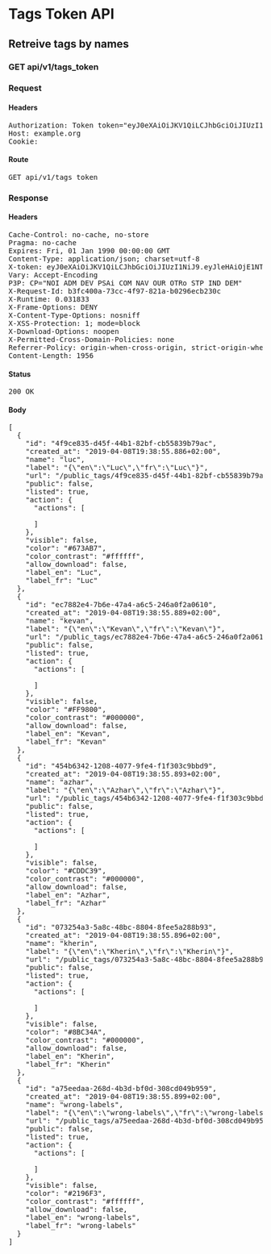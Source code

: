 # Tags Token API

## Retreive tags by names

### GET api/v1/tags_token
### Request

#### Headers

<pre>Authorization: Token token=&quot;eyJ0eXAiOiJKV1QiLCJhbGciOiJIUzI1NiJ9.eyJleHAiOjE1NTQ3NTk1MzUsImlhdCI6MTU1NDc0NTEzNSwidXNlcl9pZCI6IjNiMDA1ZmM0LWIxZGYtNDI1YS05NmU3LTc5ZjZiZTI1YWUzYSIsImFiaWxpdGllcyI6eyJ0ZXN0LWx1YzIiOnt9LCJ0ZXN0LWx1YyI6eyJUYWdzIjp7Imx1YyI6eyJlbiI6Ikx1YyIsImZyIjoiTHVjIn19fSwiMDAzMjQwMDAwMDRpaldTIjp7IlRhZ3MiOnsia2V2YW4iOnsiZW4iOiJLZXZhbiIsImZyIjoiS2V2YW4ifSwiYXpoYXIiOnsiZW4iOiJBemhhciIsImZyIjoiQXpoYXIifSwia2hlcmluIjp7ImVuIjoiS2hlcmluIiwiZnIiOiJLaGVyaW4ifSwid3JvbmctbGFiZWxzIjpudWxsfX19fQ.OaG5-l6jXxJ-qJmeGb-mahIg7aNgUJcIH6QNGD-66ZU&quot;
Host: example.org
Cookie: </pre>

#### Route

<pre>GET api/v1/tags_token</pre>

### Response

#### Headers

<pre>Cache-Control: no-cache, no-store
Pragma: no-cache
Expires: Fri, 01 Jan 1990 00:00:00 GMT
Content-Type: application/json; charset=utf-8
X-token: eyJ0eXAiOiJKV1QiLCJhbGciOiJIUzI1NiJ9.eyJleHAiOjE1NTQ3NTk1MzUsImlhdCI6MTU1NDc0NTEzNSwidXNlcl9pZCI6IjNiMDA1ZmM0LWIxZGYtNDI1YS05NmU3LTc5ZjZiZTI1YWUzYSIsImFiaWxpdGllcyI6eyJ0ZXN0LWx1YzIiOnt9LCJ0ZXN0LWx1YyI6eyJUYWdzIjp7Imx1YyI6eyJlbiI6Ikx1YyIsImZyIjoiTHVjIn19fSwiMDAzMjQwMDAwMDRpaldTIjp7IlRhZ3MiOnsia2V2YW4iOnsiZW4iOiJLZXZhbiIsImZyIjoiS2V2YW4ifSwiYXpoYXIiOnsiZW4iOiJBemhhciIsImZyIjoiQXpoYXIifSwia2hlcmluIjp7ImVuIjoiS2hlcmluIiwiZnIiOiJLaGVyaW4ifSwid3JvbmctbGFiZWxzIjpudWxsfX19fQ.OaG5-l6jXxJ-qJmeGb-mahIg7aNgUJcIH6QNGD-66ZU
Vary: Accept-Encoding
P3P: CP=&quot;NOI ADM DEV PSAi COM NAV OUR OTRo STP IND DEM&quot;
X-Request-Id: b3fc400a-73cc-4f97-821a-b0296ecb230c
X-Runtime: 0.031833
X-Frame-Options: DENY
X-Content-Type-Options: nosniff
X-XSS-Protection: 1; mode=block
X-Download-Options: noopen
X-Permitted-Cross-Domain-Policies: none
Referrer-Policy: origin-when-cross-origin, strict-origin-when-cross-origin
Content-Length: 1956</pre>

#### Status

<pre>200 OK</pre>

#### Body

<pre>[
  {
    "id": "4f9ce835-d45f-44b1-82bf-cb55839b79ac",
    "created_at": "2019-04-08T19:38:55.886+02:00",
    "name": "luc",
    "label": "{\"en\":\"Luc\",\"fr\":\"Luc\"}",
    "url": "/public_tags/4f9ce835-d45f-44b1-82bf-cb55839b79ac",
    "public": false,
    "listed": true,
    "action": {
      "actions": [

      ]
    },
    "visible": false,
    "color": "#673AB7",
    "color_contrast": "#ffffff",
    "allow_download": false,
    "label_en": "Luc",
    "label_fr": "Luc"
  },
  {
    "id": "ec7882e4-7b6e-47a4-a6c5-246a0f2a0610",
    "created_at": "2019-04-08T19:38:55.889+02:00",
    "name": "kevan",
    "label": "{\"en\":\"Kevan\",\"fr\":\"Kevan\"}",
    "url": "/public_tags/ec7882e4-7b6e-47a4-a6c5-246a0f2a0610",
    "public": false,
    "listed": true,
    "action": {
      "actions": [

      ]
    },
    "visible": false,
    "color": "#FF9800",
    "color_contrast": "#000000",
    "allow_download": false,
    "label_en": "Kevan",
    "label_fr": "Kevan"
  },
  {
    "id": "454b6342-1208-4077-9fe4-f1f303c9bbd9",
    "created_at": "2019-04-08T19:38:55.893+02:00",
    "name": "azhar",
    "label": "{\"en\":\"Azhar\",\"fr\":\"Azhar\"}",
    "url": "/public_tags/454b6342-1208-4077-9fe4-f1f303c9bbd9",
    "public": false,
    "listed": true,
    "action": {
      "actions": [

      ]
    },
    "visible": false,
    "color": "#CDDC39",
    "color_contrast": "#000000",
    "allow_download": false,
    "label_en": "Azhar",
    "label_fr": "Azhar"
  },
  {
    "id": "073254a3-5a8c-48bc-8804-8fee5a288b93",
    "created_at": "2019-04-08T19:38:55.896+02:00",
    "name": "kherin",
    "label": "{\"en\":\"Kherin\",\"fr\":\"Kherin\"}",
    "url": "/public_tags/073254a3-5a8c-48bc-8804-8fee5a288b93",
    "public": false,
    "listed": true,
    "action": {
      "actions": [

      ]
    },
    "visible": false,
    "color": "#8BC34A",
    "color_contrast": "#000000",
    "allow_download": false,
    "label_en": "Kherin",
    "label_fr": "Kherin"
  },
  {
    "id": "a75eedaa-268d-4b3d-bf0d-308cd049b959",
    "created_at": "2019-04-08T19:38:55.899+02:00",
    "name": "wrong-labels",
    "label": "{\"en\":\"wrong-labels\",\"fr\":\"wrong-labels\"}",
    "url": "/public_tags/a75eedaa-268d-4b3d-bf0d-308cd049b959",
    "public": false,
    "listed": true,
    "action": {
      "actions": [

      ]
    },
    "visible": false,
    "color": "#2196F3",
    "color_contrast": "#ffffff",
    "allow_download": false,
    "label_en": "wrong-labels",
    "label_fr": "wrong-labels"
  }
]</pre>
